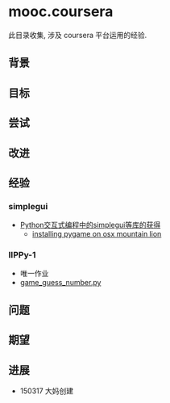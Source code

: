 # mooc.coursera

此目录收集, 涉及 coursera 平台运用的经验.

## 背景

## 目标

## 尝试

## 改进

## 经验

### simplegui

- [Python交互式编程中的simplegui等库的获得](http://mooc.guokr.com/discussion/3841/)
    + [installing pygame on osx mountain lion](http://juliaelman.com/blog/2013/04/02/installing-pygame-on-osx-mountain-lion/)

### IIPPy-1

- 唯一作业
- [game_guess_number.py](http://www.codeskulptor.org/#user39_agY57slPIi_0.py)

## 问题

## 期望 


## 进展

- 150317 大妈创建